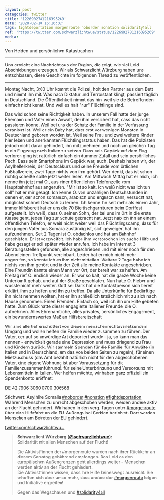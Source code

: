 ```yaml
---
layout: post
categories: twitter
title: '1226902781216395269'
date: '2020-02-10 16:16:32'
tags: fightdeportation morgenroute noborder nonation solidarity4all
ref: 'https://twitter.com/schwarzlichtwue/status/1226902781216395269'
media:
---
```

Von Helden und persönlichen Katastrophen



---



Uns erreicht eine Nachricht aus der Region, die zeigt, wie viel Leid Abschiebungen erzeugen. Wir als Schwarzlicht Würzburg haben uns entschlossen, diese Geschichte im folgenden Thread zu veröffentlichen.



--- 
Montag Nacht, 3:00 Uhr kommt die Polizei, holt den Partner aus dem Bett und nimmt ihn mit. Was nach Diktatur und Terrorstaat klingt, passiert täglich in Deutschland. 
Die Öffentlichkeit nimmt das hin, weil sie die Betreffenden einfach nicht kennt. Und weil es halt "nur" Flüchtlinge sind.



Das wird schon seine Richtigkeit haben. 
In unserem Fall hatte der junge Ehemann und Vater einen Anwalt, der ihm versichert hat, dass das nicht passieren könne. Weil bei uns der Schutz der Familie in der Verfassung verankert ist. 
Weil er ein Baby hat, dass erst vor wenigen Monaten in Deutschland geboren worden ist. Weil seine Frau und zwei weitere Kinder hier leben und anerkannten Flüchtlingsstatus haben. 
Das hat die Polizisten jedoch nicht daran gehindert, ihn mitzunehmen und noch am gleichen Tag in ein Flugzeug nach Italien zu setzen. Dass sein Gepäck auf dem Flug verloren ging ist natürlich einfach ein dummer Zufall und sein persönliches Pech. 
Dass sein Smartphone im Gepäck war, auch. Deshalb haben wir, der Asylhelferkreis, der Deutschkurs und seine Freunde vom örtlichen Fußballverein, zwei Tage nichts von ihm gehört. Wer denkt, das ist schon richtig scheiße sollte jetzt weiter lesen. 
Am Mittwoch Mittag hat er mich, ich nenne ihn jetzt mal O., aus einer öffentlichen Telefonzelle vom Hauptbahnhof aus angerufen. "Mir ist so kalt. Ich weiß nicht was ich tun soll" hat er mir gesagt. 
Ich kenne O. von unzähligen Deutschstunden in denen er, der schon somalisch, arabisch und englisch kann, versucht hat, möglichst schnell Deutsch zu lernen. Ich kenne ihn seit mehr als einem Jahr, immer hilfsbereit hat er uns die 70 Biertischgarnituren beim Dorffest aufgestellt. 
Ich weiß, dass O. seinen Sohn, der bei uns im Ort in die erste Klasse geht, jeden Tag zur Schule gebracht hat. 
Jetzt hab ich ihn an einem öffentlichen Telefon, er weiß nicht weiter weil das Flüchtlingscamp, dass für den jungen Vater aus Somalia zuständig ist, sich geweigert hat ihn aufzunehmen. Seit 2 Tagen ist O. obdachlos und hat am Bahnhof geschlafen. Er ist verzweifelt. 
Ich habe ihm versprochen ich suche Hilfe und habe gesagt er soll später wieder anrufen. Ich habe im Internet 3 Beratungsstellen gefunden, alle angeschrieben und mit einer noch für den Abend einen Treffpunkt vereinbart. 
Leider hat er mich nicht mehr angerufen, so konnte ich es ihm nicht mitteilen. Weitere 2 Tage habe ich nichts von ihm gehört und in der Zeit alle meine Kontakte angeschrieben. Eine Freundin kannte einen Mann vor Ort, der bereit war zu helfen. 
Am Freitag rief O. endlich wieder an. Er war so kalt, hat die ganze Woche keine Unterkunft gehabt und auf der Straße geschlafen. Nun hatte O. Fieber und wusste nicht mehr weiter. Gott sei Dank hat die Kontaktperson sich bereit erklärt, ihm zu helfen und ihn zu treffen. 
Da alle Unterkünfte für Bedürftige ihn nicht nehmen wollten, hat er ihn schließlich tatsächlich mit zu sich nach Hause genommen. Einen Fremden. Einfach so, weil ich ihn um Hilfe gebeten hatte. Zum Glück hatte dieser engagierte Italiener Freunde, die O. aufnehmen. 
Alles Ehrenamtliche, alles privates, persönliches Engagement, ein bewundernswertes Maß an Hilfsbereitschaft. 



Wir sind alle tief erschüttert von diesem menschenrechtsverletzendem Umgang und wollen helfen die Familie wieder zusammen zu führen. 
Der Vater, der auf so unwürdige Art deportiert wurde - ja, so kann man das nennen - entwickelt gerade eine Depression und muss dringend zu Frau und Kindern zurück. 
Wir sammeln Spenden für die Familie: für Anwälte (in Italien und in Deutschland, um das von beiden Seiten zu regeln), für einen Mietzuschuss (das Amt bezahlt natürlich nicht für den abgeschobenen Vater, eine eigene Wohnung ist aber Voraussetzung für die Familienzusammenführung), 
für seine Unterbringung und Versorgung mit Lebensmitteln in Italien. Wer helfen möchte, wir haben ganz offiziell ein Spendenkonto eröffnet:



DE 42 7906 3060 0700 306568

Stichwort: Asylhilfe Somalia 
[#noborder](/t/noborder) [#nonation](/t/nonation) [#fightdeportation](/t/fightdeportation) 
Während Menschen zu unrecht abgeschoben werden, werden andere aktiv an der Flucht gehindert. Wir haben in den verg. Tagen unter [#morgenroute](/t/morgenroute) über eine Hilfsfahrt an die EU-Außengr. bei Serbien berichtet. Dort werden Menschen am Betreten der EU gehindert.

[twitter.com/schwarzlichtwu…](https://twitter.com/schwarzlichtwue/status/1227229399277240323) 
> <b>Schwarzlicht Würzburg ([@schwarzlichtwue](https://twitter.com/schwarzlichtwue)):</b>  
>Solidarität mit allen Menschen auf der Flucht!  
>  
>  
>  
>Die Aktivist\*innen der #morgenroute wurden nach ihrer Rückkehr an diesem Samstag gebührend empfangen. Das Leid an den europäischen Außengrenzen geht allerdings weiter – Menschen werden aktiv an der Flucht gehindert.    
>Die Aktivist\*innen wissen, dass ihre Hilfe keineswegs ausreicht. Sie erhoffen sich aber umso mehr, dass andere der [#morgenroute](/t/morgenroute) folgen und Initiative ergreifen!  
>  
>Gegen das Wegschauen und [#solidarity4all](/t/solidarity4all)    


